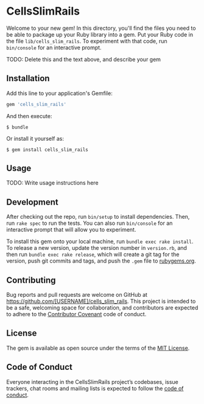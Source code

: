 # CellsSlimRails

Welcome to your new gem! In this directory, you'll find the files you need to be able to package up your Ruby library into a gem. Put your Ruby code in the file `lib/cells_slim_rails`. To experiment with that code, run `bin/console` for an interactive prompt.

TODO: Delete this and the text above, and describe your gem

## Installation

Add this line to your application's Gemfile:

```ruby
gem 'cells_slim_rails'
```

And then execute:

    $ bundle

Or install it yourself as:

    $ gem install cells_slim_rails

## Usage

TODO: Write usage instructions here

## Development

After checking out the repo, run `bin/setup` to install dependencies. Then, run `rake spec` to run the tests. You can also run `bin/console` for an interactive prompt that will allow you to experiment.

To install this gem onto your local machine, run `bundle exec rake install`. To release a new version, update the version number in `version.rb`, and then run `bundle exec rake release`, which will create a git tag for the version, push git commits and tags, and push the `.gem` file to [rubygems.org](https://rubygems.org).

## Contributing

Bug reports and pull requests are welcome on GitHub at https://github.com/[USERNAME]/cells_slim_rails. This project is intended to be a safe, welcoming space for collaboration, and contributors are expected to adhere to the [Contributor Covenant](http://contributor-covenant.org) code of conduct.

## License

The gem is available as open source under the terms of the [MIT License](https://opensource.org/licenses/MIT).

## Code of Conduct

Everyone interacting in the CellsSlimRails project’s codebases, issue trackers, chat rooms and mailing lists is expected to follow the [code of conduct](https://github.com/[USERNAME]/cells_slim_rails/blob/master/CODE_OF_CONDUCT.md).

